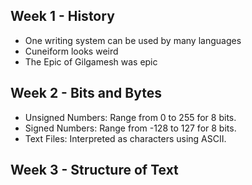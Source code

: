## Week 1 - History
- One writing system can be used by many languages
- Cuneiform looks weird
- The Epic of Gilgamesh was epic
## Week 2 - Bits and Bytes
- Unsigned Numbers: Range from 0 to 255 for 8 bits.
- Signed Numbers: Range from -128 to 127 for 8 bits.
- Text Files: Interpreted as characters using ASCII.

## Week 3 - Structure of Text
